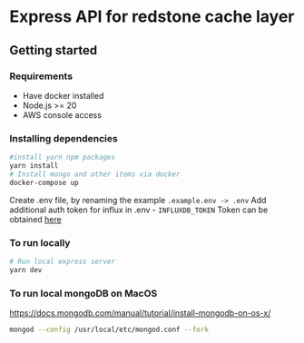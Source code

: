 # Express API for redstone cache layer

## Getting started

### Requirements
* Have docker installed
* Node.js >= 20
* AWS console access
### Installing dependencies

```bash
#install yarn npm packages
yarn install 
# Install mongo and other items via docker
docker-compose up 
```
Create .env file, by renaming the example
```.example.env -> .env```
Add additional auth token for influx in .env - `INFLUXDB_TOKEN`
Token can be obtained [here]( https://eu-west-1.console.aws.amazon.com/systems-manager/parameters/%252Fdev%252Finfluxdb%252Ftoken/description?region=eu-west-1&tab=Table#list_parameter_filters=Name:Contains:influx)

### To run locally
```bash
# Run local express server
yarn dev
```

### To run local mongoDB on MacOS
https://docs.mongodb.com/manual/tutorial/install-mongodb-on-os-x/
```bash
mongod --config /usr/local/etc/mongod.conf --fork
```

